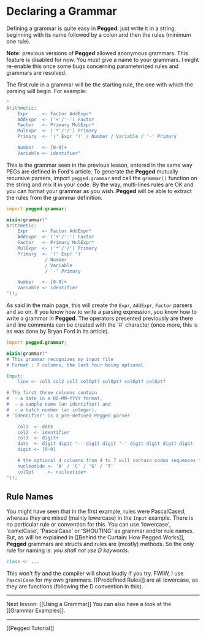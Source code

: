 Declaring a Grammar
==================

Defining a grammar is quite easy in **Pegged**: just write it in a string, beginning with its name followed by a colon and then the rules (minimum one rule). 

**Note:** previous versions of **Pegged** allowed anonymous grammars. This feature is disabled for now. You *must* give a name to your grammars. I might re-enable this once some bugs concerning parameterized rules and grammars are resolved.

The first rule in a grammar will be the starting rule, the one with which the parsing will begin. For example:

```d
"
Arithmetic:
    Expr     <- Factor AddExpr*
    AddExpr  <- ('+'/'-') Factor
    Factor   <- Primary MulExpr*
    MulExpr  <- ('*'/'/') Primary
    Primary  <- '(' Expr ')' / Number / Variable / '-' Primary

    Number   <- [0-9]+
    Variable <- identifier"
```

This is the grammar seen in the previous lesson, entered in the same way PEGs are defined in Ford's article. To generate the **Pegged** mutually recursive parsers, import `pegged.grammar` and call the `grammar()` function on the string and mix it in your code. By the way, multi-lines rules are OK and you can format your grammar as you wish. **Pegged** will be able to extract the rules from the grammar definition.

```d
import pegged.grammar;

mixin(grammar("
Arithmetic:
    Expr     <- Factor AddExpr*
    AddExpr  <- ('+'/'-') Factor
    Factor   <- Primary MulExpr*
    MulExpr  <- ('*'/'/') Primary
    Primary  <- '(' Expr ')' 
              / Number 
              / Variable 
              / '-' Primary

    Number   <- [0-9]+
    Variable <- identifier
"));
```

As said in the main page, this will create the `Expr`, `AddExpr`, `Factor` parsers and so on. If you know how to write a parsing expression, you know how to write a grammar in **Pegged**. The operators presented previously are there and line comments can be created with the '#' character (once more, this is as was done by Bryan Ford in its article).

```d
import pegged.grammar;

mixin(grammar("
# This grammar recognizes my input file
# Format : 7 columns, the last four being optional

Input:
    line <- col1 col2 col3 colOpt? colOpt? colOpt? colOpt?

# The first three columns contain 
#  - a date in a DD-MM-YYYY format, 
#  - a sample name (an identifier) and 
#  - a batch number (an integer).
# 'identifier' is a pre-defined Pegged parser

    col1  <- date
    col2  <- identifier
    col3  <- digit+
    date  <- digit digit '-' digit digit '-' digit digit digit digit
    digit <- [0-9]

    # the optional 4 columns from 4 to 7 will contain codon sequences for the 4 basic nucleotides (A, C, G, T)
    nucleotide <- 'A' / 'C' / 'G' / 'T'
    colOpt     <- nucleotide+
"));
``` 

Rule Names
----------

You might have seen that in the first example, rules were PascalCased, whereas they are mixed (mainly lowercase) in the `Input` example. There is no particular rule or convention for this. You can use 'lowercase', 'camelCase', 'PascalCase' or 'SHOUTING' as grammar and/or rule names. But, as will be explained in [[Behind the Curtain: How Pegged Works]], **Pegged** grammars are structs and rules are (mostly) methods. So the only rule for naming is: *you shall not use D keywords*.

```d
class <- ...
```

This won't fly and the compiler will shout loudly if you try. FWIW, I use `PascalCase` for my own grammars. [[Predefined Rules]] are all lowercase, as they are functions (following the D convention in this).

* * * *

Next lesson: [[Using a Grammar]]
You can also have a look at the [[Grammar Examples]].

* * * *

[[Pegged Tutorial]]